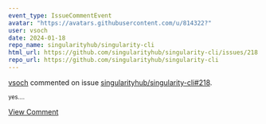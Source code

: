 ```yaml
---
event_type: IssueCommentEvent
avatar: "https://avatars.githubusercontent.com/u/814322?"
user: vsoch
date: 2024-01-18
repo_name: singularityhub/singularity-cli
html_url: https://github.com/singularityhub/singularity-cli/issues/218
repo_url: https://github.com/singularityhub/singularity-cli
---
```


<a href='https://github.com/vsoch' target='_blank'>vsoch</a> commented on issue <a href='https://github.com/singularityhub/singularity-cli/issues/218' target='_blank'>singularityhub/singularity-cli#218</a>.

<small>yes....</small>

<a href='https://github.com/singularityhub/singularity-cli/issues/218' target='_blank'>View Comment</a>